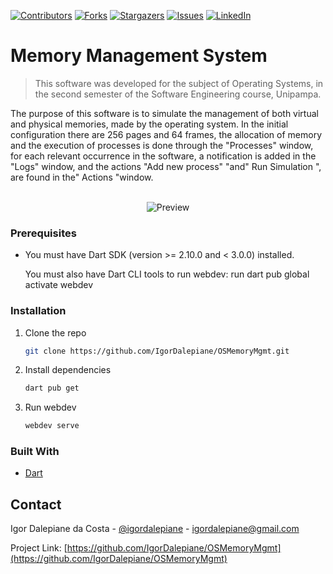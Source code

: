 [![Contributors][contributors-shield]][contributors-url]
[![Forks][forks-shield]][forks-url]
[![Stargazers][stars-shield]][stars-url]
[![Issues][issues-shield]][issues-url]
[![LinkedIn][linkedin-shield]][linkedin-url]

# Memory Management System
> This software was developed for the subject of Operating Systems, in the second semester of the Software Engineering course, Unipampa. 

The purpose of this software is to simulate the management of both virtual and physical memories, made by the operating system. In the initial configuration there are 256 pages and 64 frames, the allocation of memory and the execution of processes is done through the "Processes" window, for each relevant occurrence in the software, a notification is added in the "Logs" window, and the actions "Add new process" "and" Run Simulation ", are found in the" Actions "window.
<br />
<br />
<p align="center">
  <img src="runningSimulation.gif" alt="Preview">
</p>

### Prerequisites

-   You must have Dart SDK (version >= 2.10.0 and < 3.0.0) installed.

    You must also have Dart CLI tools to run webdev: run dart pub global activate webdev


### Installation

1. Clone the repo
    ```sh
    git clone https://github.com/IgorDalepiane/OSMemoryMgmt.git
    ```
2. Install dependencies
    ```sh
    dart pub get
    ```
3. Run webdev
    ```sh
    webdev serve
    ```
<!-- ABOUT THE PROJECT -->

### Built With

-   [Dart](https://dart.dev/)

## Contact

Igor Dalepiane da Costa - [@igordalepiane](https://www.linkedin.com/in/igordalepiane/) - igordalepiane@gmail.com

Project Link: [https://github.com/IgorDalepiane/OSMemoryMgmt](https://github.com/IgorDalepiane/OSMemoryMgmt)


[contributors-shield]: https://img.shields.io/github/contributors/IgorDalepiane/NLW04_Nodejs.svg?style=for-the-badge
[contributors-url]: https://github.com/IgorDalepiane/NLW04_Nodejs/graphs/contributors
[forks-shield]: https://img.shields.io/github/forks/IgorDalepiane/NLW04_Nodejs.svg?style=for-the-badge
[forks-url]: https://github.com/IgorDalepiane/NLW04_Nodejs/network/members
[stars-shield]: https://img.shields.io/github/stars/IgorDalepiane/NLW04_Nodejs.svg?style=for-the-badge
[stars-url]: https://github.com/IgorDalepiane/NLW04_Nodejs/stargazers
[issues-shield]: https://img.shields.io/github/issues/IgorDalepiane/NLW04_Nodejs.svg?style=for-the-badge
[issues-url]: https://github.com/IgorDalepiane/NLW04_Nodejs/issues
[linkedin-shield]: https://img.shields.io/badge/-LinkedIn-black.svg?style=for-the-badge&logo=linkedin&colorB=555
[linkedin-url]: https://www.linkedin.com/in/igordalepiane/
